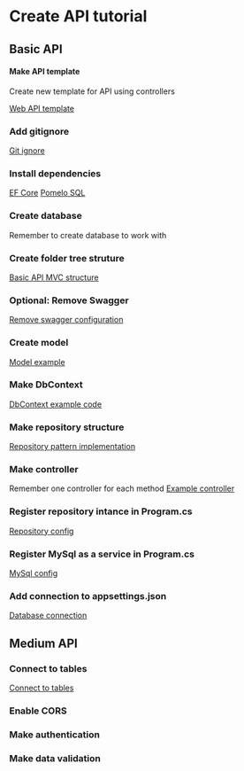 # Create API tutorial

## Basic API

#### Make API template
Create new template for API using controllers

[Web API template](/CSharp/Commands/WebApiTemplate.md)

### Add gitignore
[Git ignore](/CSharp/Commands/GitIgnore.md)

### Install dependencies
[EF Core](/CSharp/Libraries/EntityFrameworkCore.md)
[Pomelo SQL](/CSharp/Libraries/PomeloSql.md)

### Create database
Remember to create database to work with

### Create folder tree struture
[Basic API MVC structure](/Architecture/TreeFolder/CSharp/WebApiTree.md)

### Optional: Remove Swagger
[Remove swagger configuration](/CSharp/Configurations/RemoveSwagger.md)

### Create model
[Model example](/CSharp/ExampleCode/Model.md)

### Make DbContext 
[DbContext example code](/CSharp/ExampleCode/BaseContext.md)

### Make repository structure
[Repository pattern implementation](/CSharp/ExampleCode/RepositoryImplemetation.md)

### Make controller
Remember one controller for each method
[Example controller](/CSharp/ExampleCode/Controller.md)

### Register repository intance in Program.cs 
[Repository config ](/CSharp/Configurations/ProgramConfiguration.md)

### Register MySql as a service in Program.cs
[MySql config ](/CSharp/Configurations/ProgramConfiguration.md)

### Add connection to appsettings.json
[Database connection](/CSharp/Configurations/MakeDatabaseConnection.md)

## Medium API
### Connect to tables
[Connect to tables](/CSharp/HowTo/ConnectTwoDataBases.md)

### Enable CORS
### Make authentication
### Make data validation